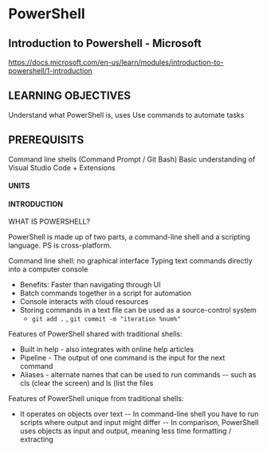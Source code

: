 # PowerShell
## Introduction to Powershell - Microsoft
https://docs.microsoft.com/en-us/learn/modules/introduction-to-powershell/1-introduction

## LEARNING OBJECTIVES

Understand what PowerShell is, uses 
Use commands to automate tasks 

## PREREQUISITS 
Command line shells (Command Prompt / Git Bash)
Basic understanding of Visual Studio Code + Extensions 

#### UNITS
#### INTRODUCTION

WHAT IS POWERSHELL? 

PowerShell is made up of two parts, a command-line shell and a scripting language.
PS is cross-platform. 

Command line shell: no graphical interface 
Typing text commands directly into a computer console
- Benefits: Faster than navigating through UI 
- Batch commands together in a script for automation
- Console interacts with cloud resources 
- Storing commands in a text file can be used as a source-control system
  - `git add .` , `git commit -m "iteration %num%"` 

Features of PowerShell shared with traditional shells:
- Built in help - also integrates with online help articles
- Pipeline - The output of one command is the input for the next command
- Aliases - alternate names that can be used to run commands 
-- such as cls (clear the screen) and ls (list the files

Features of PowerShell unique from traditional shells:
- It operates on objects over text
-- In command-line shell you have to run scripts where output and input might differ
-- In comparison, PowerShell uses objects as input and output, meaning less time formatting / extracting 


